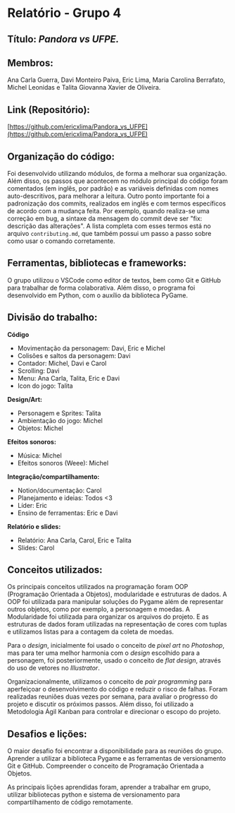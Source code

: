 # Relatório - Grupo 4

## Título: *Pandora vs UFPE.*

## Membros:

Ana Carla Guerra, Davi Monteiro Paiva, Eric Lima, Maria Carolina Berrafato, Michel Leonidas e Talita Giovanna Xavier de Oliveira.

## Link (Repositório):

[https://github.com/ericxlima/Pandora_vs_UFPE](https://github.com/ericxlima/Pandora_vs_UFPE)

## Organização do código:

Foi desenvolvido utilizando módulos, de forma a melhorar sua organização. Além disso, os passos que acontecem no módulo principal do código foram comentados (em inglês, por padrão) e as variáveis definidas com nomes auto-descritivos, para melhorar a leitura. Outro ponto importante foi a padronização dos commits, realizados em inglês e com termos específicos de acordo com a mudança feita. Por exemplo, quando realiza-se uma correção em bug, a sintaxe da mensagem do commit deve ser "fix: descrição das alterações". A lista completa com esses termos está no arquivo `contributing.md`, que também possui um passo a passo sobre como usar o comando corretamente.

## Ferramentas, bibliotecas e frameworks:

O grupo utilizou o VSCode como editor de textos, bem como Git e GitHub para trabalhar de forma colaborativa. Além disso, o programa foi desenvolvido em Python, com o auxílio da biblioteca PyGame.

## Divisão do trabalho:

**Código**

- Movimentação da personagem: Davi, Eric e Michel
- Colisões e saltos da personagem: Davi
- Contador: Michel, Davi e Carol
- Scrolling: Davi
- Menu: Ana Carla, Talita, Eric e Davi
- Icon do jogo: Talita

**Design/Art:** 

- Personagem e Sprites: Talita
- Ambientação do jogo: Michel
- Objetos: Michel

**Efeitos sonoros:**

- Música: Michel
- Efeitos sonoros (Weee): Michel

**Integração/compartilhamento:**

- Notion/documentação: Carol
- Planejamento e ideias: Todos <3
- Líder: Eric
- Ensino de ferramentas: Eric e Davi

**Relatório e slides:**

- Relatório: Ana Carla, Carol, Eric e Talita
- Slides: Carol

## Conceitos utilizados:

Os principais conceitos utilizados na programação foram OOP (Programação Orientada a Objetos), modularidade e estruturas de dados. A OOP foi utilizada para manipular soluções do Pygame além de representar outros objetos, como por exemplo, a personagem e moedas. A Modularidade foi utilizada para organizar os arquivos do projeto. E as estruturas de dados foram utilizadas na representação de cores com tuplas e utilizamos listas para a contagem da coleta de moedas.

Para o *design*, inicialmente foi usado o conceito de *pixel art* no *Photoshop*, mas para ter uma melhor harmonia com o *design* escolhido para a personagem, foi posteriormente, usado o conceito de *flat design*, através do uso de vetores no *Illustrator*.

Organizacionalmente, utilizamos o conceito de *pair programming* para aperfeiçoar o desenvolvimento do código e reduzir o risco de falhas. Foram realizadas reuniões duas vezes por semana, para avaliar o progresso do projeto e discutir os próximos passos. Além disso, foi utilizado a Metodologia Ágil Kanban para controlar e direcionar o escopo do projeto.

## Desafios e lições:

O maior desafio foi encontrar a disponibilidade para as reuniões do grupo. Aprender a utilizar a biblioteca Pygame e as ferramentas de versionamento Git e GitHub. Compreender o conceito de Programação Orientada a Objetos.

As principais lições aprendidas foram, aprender a trabalhar em grupo, utilizar bibliotecas python e sistema de versionamento para compartilhamento de código remotamente.